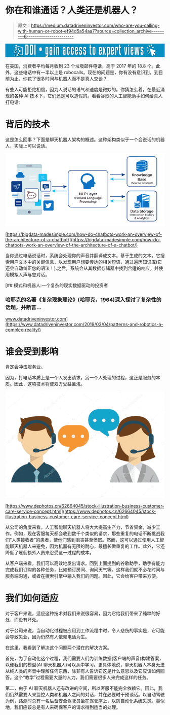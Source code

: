 # 你在和谁通话？人类还是机器人？

> 原文：<https://medium.datadriveninvestor.com/who-are-you-calling-with-human-or-robot-ef94d5a54aa7?source=collection_archive---------6----------------------->

[![](img/5535daffeb569f014ca642c7023bc60e.png)](http://www.track.datadriveninvestor.com/1B9E)

在美国，消费者平均每月收到 23 个垃圾邮件电话，高于 2017 年的 18.8 个。此外，这些电话中有一半以上是 robocalls。现在的问题是，你有没有意识到，到目前为止，你花了很多时间与机器人而不是真人交谈？

有些人可能拒绝相信，因为人说话的语气和速度是微妙的。你猜怎么着，在最近涌现的各种 AI 技术下，它们还是可以造假的。看看谷歌的人工智能助手如何给真人打电话:

# 背后的技术

这是怎么回事？下面是聊天机器人架构的概述。这种架构类似于一个会说话的机器人，实际上可以说话。

![](img/40ac2dc2712a3c6ca7cb8a2c7a3b2004.png)

[https://bigdata-madesimple.com/how-do-chatbots-work-an-overview-of-the-architecture-of-a-chatbot/](https://bigdata-madesimple.com/how-do-chatbots-work-an-overview-of-the-architecture-of-a-chatbot/)

当你通过电话说话时，系统会处理你的声音并翻译成文本。基于生成的文本，它搜索用户文本中的关键信息，以发现用户想要传达的相关短语，通过遍历知识库(它还会自动纠正您的语法！).之后，系统会从其数据存储器中找到合适的响应，并使用模拟人声与您对话。

[](https://www.datadriveninvestor.com/2019/03/04/patterns-and-robotics-a-complex-reality/) [## 模式和机器人:一个复杂的现实数据驱动的投资者

### 哈耶克的名著《复杂现象理论》(哈耶克，1964)深入探讨了复杂性的话题，并断言…

www.datadriveninvestor.com](https://www.datadriveninvestor.com/2019/03/04/patterns-and-robotics-a-complex-reality/) 

# 谁会受到影响

肯定会冲击服务业。

因为，打电话本质上是一个人发出请求，另一个人处理的过程，这正是服务的本质。因此，这项技术将使双方受益匪浅。

![](img/477a2213a8d5115bfbebe28706225d85.png)

[https://www.dephotos.cn/62664045/stock-illustration-business-customer-care-service-concept.html](https://www.dephotos.cn/62664045/stock-illustration-business-customer-care-service-concept.html)

从公司的角度来看，人工智能聊天机器人将大大提高生产力，节省资金，减少工作。例如，现在客服每天都会收到数千个类似的请求，那些重复的电话不断挑战我们“人类接收者”的患者，使他们感到沮丧甚至愤怒。然而，这可以通过使用人工智能聊天机器人来避免，因为机器有无限的耐心，最擅长做重复的工作。此外，它还降低了雇佣额外人员来忍受这一过程的成本。

从客户端来看，我们可以高效地发出请求。回到上面提到的谷歌助手，助手有能力完成我们订购的各种任务，比如预订房间、询问天气等。这样我们就不必花时间与服务端沟通，或者在搜索引擎中输入我们的问题。因此，它会给客户带来方便。

# 我们如何适应

对于客户来说，适应这种技术对我们来说很容易，因为它给我们带来了纯粹的好处，而没有坏处。

对于公司来说，当自动化过程被应用到工作流程中时，令人悲伤的事实是，它可能会导致失业，因为仍然有人依赖电话为生。

在这里，我看到了解决这个问题两个潜在的解决方案。

首先，为了自动化这个过程，我们需要人们为训练数据(客户端的声音)构建答案，以便我们的模型(AI 聊天机器人)可以从中学习。更具体地说，聊天机器人本身无法从纯人类的声音中理解任何东西，除非有人告诉它这是什么意思以及它应该如何回答。这个“教学”过程需要大量的人力，我们需要很多人来完成这样的任务。

第二，由于 AI 聊天机器人还有改进的空间，所以客服不能完全依赖它。因此，我们仍然需要人来监控人类和机器人之间的对话，并在必要时干预谈话。以自动驾驶为例，路测时总有一名后备安全驾驶员坐在驾驶座上，以防自动化系统失灵。类似地，我们应该总是有人来确保客户的请求得到适当的处理。
